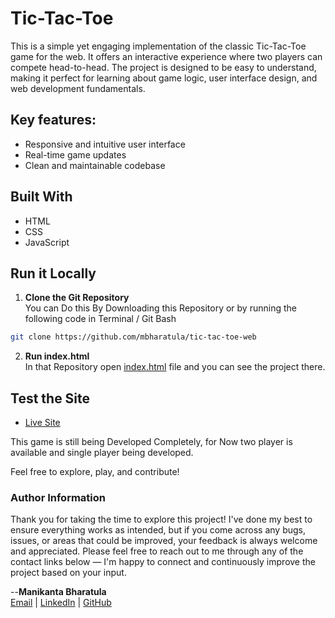# Tic-Tac-Toe
This is a simple yet engaging implementation of the classic Tic-Tac-Toe game for the web. It offers an interactive experience where two players can compete head-to-head. The project is designed to be easy to understand, making it perfect for learning about game logic, user interface design, and web development fundamentals.

## Key features:
- Responsive and intuitive user interface
- Real-time game updates
- Clean and maintainable codebase

## Built With
- HTML
- CSS
- JavaScript

## Run it Locally
1. **Clone the Git Repository**<br/>
    You can Do this By Downloading this Repository or by running the following code in Terminal / Git Bash
```bash
git clone https://github.com/mbharatula/tic-tac-toe-web
```
2. **Run index.html**<br/>
In that Repository open [index.html](./index.html) file and you can see the project there.
## Test the Site
- [Live Site](https://tictactoe-mbharatula.netlify.app/)

This game is still being Developed Completely, for Now two player is available and single player being developed.

Feel free to explore, play, and contribute!

### Author Information
Thank you for taking the time to explore this project! I've done my best to ensure everything works as intended, but if you come across any bugs, issues, or areas that could be improved, your feedback is always welcome and appreciated.
Please feel free to reach out to me through any of the contact links below — I'm happy to connect and continuously improve the project based on your input.

 --**Manikanta Bharatula**<br/>
 [Email](mailto:bharatulamanikantadevan@gmail.com) | [LinkedIn](https://www.linkedin.com/in/manikanta-bharatula) | [GitHub](https://github.com/mbharatula)